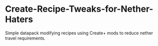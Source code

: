 # Create-Recipe-Tweaks-for-Nether-Haters
Simple datapack modifying recipes using Create+ mods to reduce nether travel requirements.
